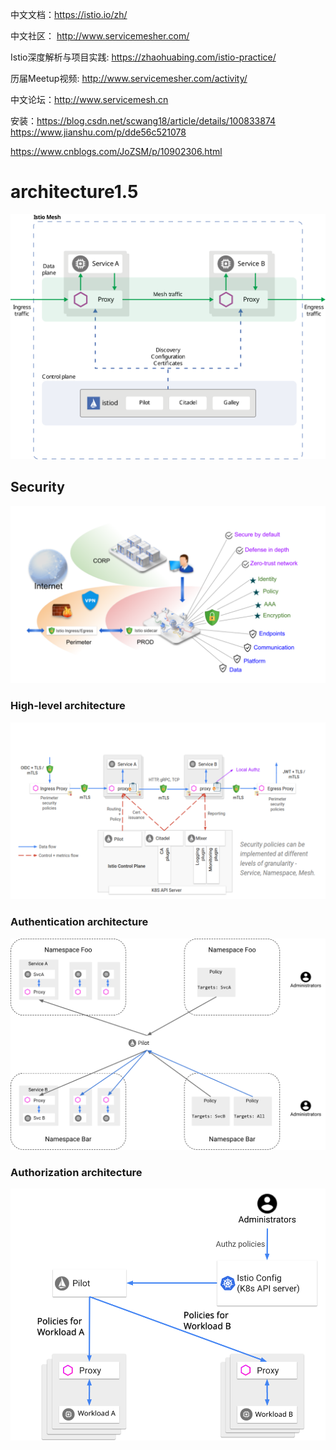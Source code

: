 中文文档：https://istio.io/zh/

中文社区： http://www.servicemesher.com/

Istio深度解析与项目实践: https://zhaohuabing.com/istio-practice/

历届Meetup视频: http://www.servicemesher.com/activity/

中文论坛：http://www.servicemesh.cn

安装：https://blog.csdn.net/scwang18/article/details/100833874
https://www.jianshu.com/p/dde56c521078


https://www.cnblogs.com/JoZSM/p/10902306.html

# architecture1.5
![](../img/k8s/istio-arch-1.5.svg)

## Security
![](../img/k8s/Istio-security-overview.svg)

### High-level architecture
![](../img/k8s/istio-security-architecture.svg)

### Authentication architecture
![](../img/k8s/istio-authn-architecture.svg)

### Authorization architecture
![](../img/k8s/istio-authz-architecture.svg)
